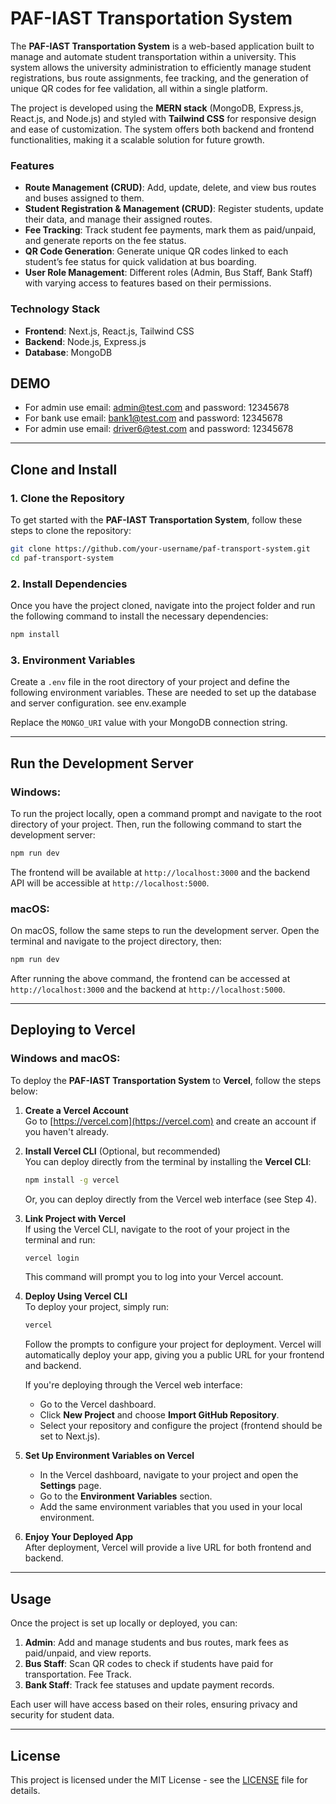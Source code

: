 # PAF-IAST Transportation System

The **PAF-IAST Transportation System** is a web-based application built to manage and automate student transportation within a university. This system allows the university administration to efficiently manage student registrations, bus route assignments, fee tracking, and the generation of unique QR codes for fee validation, all within a single platform.

The project is developed using the **MERN stack** (MongoDB, Express.js, React.js, and Node.js) and styled with **Tailwind CSS** for responsive design and ease of customization. The system offers both backend and frontend functionalities, making it a scalable solution for future growth.

### Features

- **Route Management (CRUD)**: Add, update, delete, and view bus routes and buses assigned to them.
- **Student Registration & Management (CRUD)**: Register students, update their data, and manage their assigned routes.
- **Fee Tracking**: Track student fee payments, mark them as paid/unpaid, and generate reports on the fee status.
- **QR Code Generation**: Generate unique QR codes linked to each student’s fee status for quick validation at bus boarding.
- **User Role Management**: Different roles (Admin, Bus Staff, Bank Staff) with varying access to features based on their permissions.

### Technology Stack

- **Frontend**: Next.js, React.js, Tailwind CSS
- **Backend**: Node.js, Express.js
- **Database**: MongoDB

## DEMO
 - For admin use email: admin@test.com and password: 12345678
 - For bank use email: bank1@test.com and password: 12345678
 - For admin use email: driver6@test.com and password: 12345678

---

## Clone and Install

### 1. Clone the Repository

To get started with the **PAF-IAST Transportation System**, follow these steps to clone the repository:

```bash
git clone https://github.com/your-username/paf-transport-system.git
cd paf-transport-system
```

### 2. Install Dependencies

Once you have the project cloned, navigate into the project folder and run the following command to install the necessary dependencies:

```bash
npm install
```

### 3. Environment Variables

Create a `.env` file in the root directory of your project and define the following environment variables. These are needed to set up the database and server configuration.
see env.example

Replace the `MONGO_URI` value with your MongoDB connection string.

---

## Run the Development Server

### Windows:

To run the project locally, open a command prompt and navigate to the root directory of your project. Then, run the following command to start the development server:

```bash
npm run dev
```

The frontend will be available at `http://localhost:3000` and the backend API will be accessible at `http://localhost:5000`.

### macOS:

On macOS, follow the same steps to run the development server. Open the terminal and navigate to the project directory, then:

```bash
npm run dev
```

After running the above command, the frontend can be accessed at `http://localhost:3000` and the backend at `http://localhost:5000`.

---

## Deploying to Vercel

### Windows and macOS:

To deploy the **PAF-IAST Transportation System** to **Vercel**, follow the steps below:

1. **Create a Vercel Account**  
   Go to [https://vercel.com](https://vercel.com) and create an account if you haven't already.

2. **Install Vercel CLI** (Optional, but recommended)  
   You can deploy directly from the terminal by installing the **Vercel CLI**:

   ```bash
   npm install -g vercel
   ```

   Or, you can deploy directly from the Vercel web interface (see Step 4).

3. **Link Project with Vercel**  
   If using the Vercel CLI, navigate to the root of your project in the terminal and run:

   ```bash
   vercel login
   ```

   This command will prompt you to log into your Vercel account.

4. **Deploy Using Vercel CLI**  
   To deploy your project, simply run:

   ```bash
   vercel
   ```

   Follow the prompts to configure your project for deployment. Vercel will automatically deploy your app, giving you a public URL for your frontend and backend.

   If you're deploying through the Vercel web interface:

   - Go to the Vercel dashboard.
   - Click **New Project** and choose **Import GitHub Repository**.
   - Select your repository and configure the project (frontend should be set to Next.js).

5. **Set Up Environment Variables on Vercel**  
   - In the Vercel dashboard, navigate to your project and open the **Settings** page.
   - Go to the **Environment Variables** section.
   - Add the same environment variables that you used in your local environment.

6. **Enjoy Your Deployed App**  
   After deployment, Vercel will provide a live URL for both frontend and backend. 

---

## Usage

Once the project is set up locally or deployed, you can:

1. **Admin**: Add and manage students and bus routes, mark fees as paid/unpaid, and view reports.
2. **Bus Staff**: Scan QR codes to check if students have paid for transportation. Fee Track.
3. **Bank Staff**: Track fee statuses and update payment records.

Each user will have access based on their roles, ensuring privacy and security for student data.

---

## License

This project is licensed under the MIT License - see the [LICENSE](LICENSE) file for details.
```
